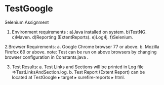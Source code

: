 # TestGoogle
Selenium Assignment 


1. Environment requirements : 
a)Java installed on system.
b)TestNG.
c)Maven.
d)Reporting (ExtentReports).
e)Log4j.
f)Selenium.

2.Browser Requirements: 
a. Google Chrome browser 77 or above.
b. Mozilla Firefox 69 or above.
note: Test can be run on above browsers by changing browser configuration in Constants.java .


3. Test Results:
a. Test Links and Sections will be printed in Log file =>TestLinksAndSection.log.
b. Test Report (Extent Report) can be located at TestGoogle⁩ ▸ ⁨target⁩ ▸ ⁨surefire-reports⁩ ▸ ⁨html⁩.

